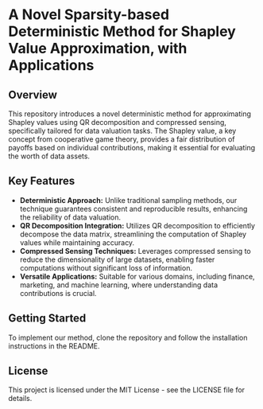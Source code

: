# A Novel Sparsity-based Deterministic Method for Shapley Value Approximation, with Applications
## Overview
This repository introduces a novel deterministic method for approximating Shapley values using QR decomposition and compressed sensing, specifically tailored for data valuation tasks. The Shapley value, a key concept from cooperative game theory, provides a fair distribution of payoffs based on individual contributions, making it essential for evaluating the worth of data assets.

## Key Features
- **Deterministic Approach:** Unlike traditional sampling methods, our technique guarantees consistent and reproducible results, enhancing the reliability of data valuation.
- **QR Decomposition Integration:** Utilizes QR decomposition to efficiently decompose the data matrix, streamlining the computation of Shapley values while maintaining accuracy.
- **Compressed Sensing Techniques:** Leverages compressed sensing to reduce the dimensionality of large datasets, enabling faster computations without significant loss of information.
- **Versatile Applications:** Suitable for various domains, including finance, marketing, and machine learning, where understanding data contributions is crucial.

## Getting Started
To implement our method, clone the repository and follow the installation instructions in the README. 

## License
This project is licensed under the MIT License - see the LICENSE file for details.
